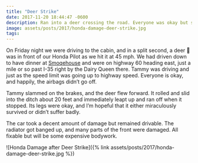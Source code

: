 ```yaml
---
title: "Deer Strike"
date: 2017-11-20 18:44:47 -0600
description: Ran into a deer crossing the road. Everyone was okay but shooken up. Not sure what happened to the deer.
image: assets/posts/2017/honda-damage-deer-strike.jpg
tags: 
---
```


On Friday night we were driving to the cabin, and in a split second, a deer 🦌 was in front of our Honda Pilot as we hit it at 45 mph. We had driven down to have dinner at [Smoqehouse](http://www.smoqehouse.com) and were on highway 60 heading east, just a mile or so past I-35 right by the Dairy Queen there. Tammy was driving and just as the speed limit was going up to highway speed. Everyone is okay, and happily, the airbags didn’t go off.

Tammy slammed on the brakes, and the deer flew forward. It rolled and slid into the ditch about 20 feet and immediately leapt up and ran off when it stopped. Its legs were okay, and I’m hopeful that it either miraculously survived or didn’t suffer badly.

The car took a decent amount of damage but remained drivable. The radiator got banged up, and many parts of the front were damaged. All fixable but will be some expensive bodywork.

![Honda Damage after Deer Strike]({% link assets/posts/2017/honda-damage-deer-strike.jpg %})

